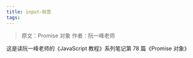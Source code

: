 ```yaml
---
title: input-标签
tags:
---
```


> 原文：Promise 对象
> 作者：阮一峰老师

这是读阮一峰老师的《JavaScript 教程》系列笔记第 78 篇《Promise 对象》